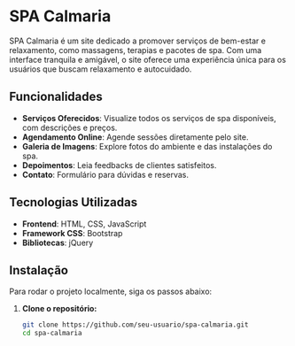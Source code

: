 # SPA Calmaria

SPA Calmaria é um site dedicado a promover serviços de bem-estar e relaxamento, como massagens, terapias e pacotes de spa. Com uma interface tranquila e amigável, o site oferece uma experiência única para os usuários que buscam relaxamento e autocuidado.

## Funcionalidades

- **Serviços Oferecidos**: Visualize todos os serviços de spa disponíveis, com descrições e preços.
- **Agendamento Online**: Agende sessões diretamente pelo site.
- **Galeria de Imagens**: Explore fotos do ambiente e das instalações do spa.
- **Depoimentos**: Leia feedbacks de clientes satisfeitos.
- **Contato**: Formulário para dúvidas e reservas.

## Tecnologias Utilizadas

- **Frontend**: HTML, CSS, JavaScript
- **Framework CSS**: Bootstrap
- **Bibliotecas**: jQuery

## Instalação

Para rodar o projeto localmente, siga os passos abaixo:

1. **Clone o repositório:**
   ```bash
   git clone https://github.com/seu-usuario/spa-calmaria.git
   cd spa-calmaria
